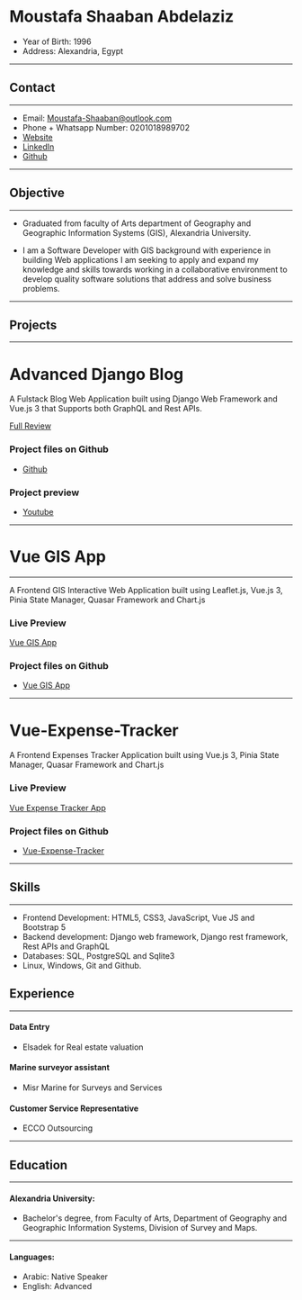 # Moustafa Shaaban Abdelaziz

* Year of Birth: 1996
* Address: Alexandria, Egypt
-----------------------------------------------------------------
## Contact
---------
* Email: Moustafa-Shaaban@outlook.com       
* Phone + Whatsapp Number: 0201018989702
* [Website](https://moustafa-shaaban.github.io/)
* [LinkedIn](https://www.linkedin.com/in/moustafashaaban)
* [Github](https://www.github.com/MoustafaShaaban)

-----------------------------------------------------------------

## Objective
---------
* Graduated from faculty of Arts department of Geography and Geographic Information Systems (GIS), Alexandria
University.

* I am a Software Developer with GIS background with experience in building Web applications I am seeking to apply and expand my knowledge and skills towards working in a collaborative environment to develop quality software solutions that address and solve business problems.

-----------------------------------------------------------------

## Projects
-----------
# Advanced Django Blog
A Fulstack Blog Web Application built using Django Web Framework and Vue.js 3 that Supports both GraphQL and Rest APIs.

[Full Review](https://moustafa-shaaban.github.io/project-reviews/django/Django-Blog/Django-Blog/)

### Project files on Github
* [Github](https://github.com/Moustafa-Shaaban/Advanced_Django_Blog)

### Project preview
* [Youtube](https://www.youtube.com/watch?v=mxe6Ca5yLOo)
-------------------------------------

# Vue GIS App
------------------
A Frontend GIS Interactive Web Application built using Leaflet.js, Vue.js 3, Pinia State Manager, Quasar Framework and Chart.js
### Live Preview
[Vue GIS App](https://moustafa-shaaban.github.io/Vue-GIS/#/)
### Project files on Github
* [Vue GIS App](https://github.com/Moustafa-Shaaban/Vue-GIS)

--------------------------------------------------------

# Vue-Expense-Tracker
A Frontend Expenses Tracker Application built using Vue.js 3, Pinia State Manager, Quasar Framework and Chart.js

### Live Preview
[Vue Expense Tracker App](https://moustafa-shaaban.github.io/Vue-Expense-Tracker/)

### Project files on Github
* [Vue-Expense-Tracker](https://github.com/Moustafa-Shaaban/Vue-Expense-Tracker)

--------------------------------------------------------------
## Skills
---------
* Frontend Development: HTML5, CSS3, JavaScript, Vue JS and Bootstrap 5
* Backend development: Django web framework, Django rest framework, Rest APIs and GraphQL
* Databases: SQL, PostgreSQL and Sqlite3
* Linux, Windows, Git and Github.

## Experience
------------
#### Data Entry
  * Elsadek for Real estate valuation

#### Marine surveyor assistant
  * Misr Marine for Surveys and Services

#### Customer Service Representative
  * ECCO Outsourcing

------------
## Education
------------
#### Alexandria University:
* Bachelor's degree, from Faculty of Arts, Department of Geography and Geographic Information Systems, Division of Survey and Maps.

-----------------------------------------------------------------
#### Languages:

* Arabic: Native Speaker
* English: Advanced
